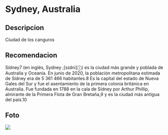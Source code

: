 # Sydney, Australia

## Descripcion
Ciudad de los canguros

## Recomendacion
Sídney7​ (en inglés, Sydney ;[sɪdni]ⓘ) es la ciudad más grande y poblada de Australia y Oceanía. En junio de 2020, la población metropolitana estimada de Sídney era de 5 361 466 habitantes.8​ Es la capital del estado de Nueva Gales del Sur y fue el asentamiento de la primera colonia británica en Australia. Fue fundada en 1788 en la cala de Sídney por Arthur Phillip, almirante de la Primera Flota de Gran Bretaña,9​ y es la ciudad más antigua del país.10​

## Foto
![](https://upload.wikimedia.org/wikipedia/commons/thumb/6/65/Sydney_montage_2018.jpg/250px-Sydney_montage_2018.jpg)
